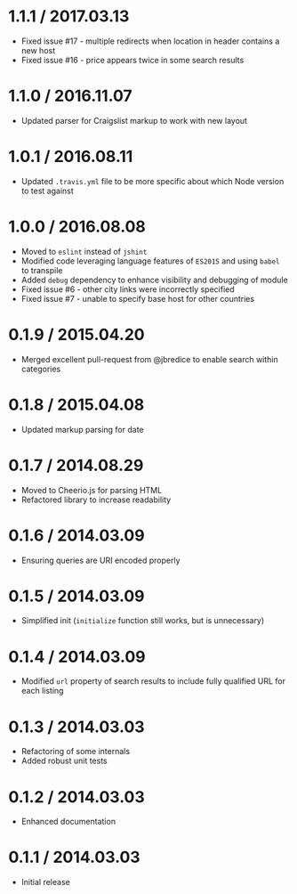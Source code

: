 # 1.1.1 / 2017.03.13

* Fixed issue #17 - multiple redirects when location in header contains a new host
* Fixed issue #16 - price appears twice in some search results

# 1.1.0 / 2016.11.07

* Updated parser for Craigslist markup to work with new layout

# 1.0.1 / 2016.08.11

* Updated `.travis.yml` file to be more specific about which Node version to test against

# 1.0.0 / 2016.08.08

* Moved to `eslint` instead of `jshint`
* Modified code leveraging language features of `ES2015` and using `babel` to transpile
* Added `debug` dependency to enhance visibility and debugging of module
* Fixed issue #6 - other city links were incorrectly specified
* Fixed issue #7 - unable to specify base host for other countries

# 0.1.9 / 2015.04.20

* Merged excellent pull-request from @jbredice to enable search within categories

# 0.1.8 / 2015.04.08

* Updated markup parsing for date

# 0.1.7 / 2014.08.29

* Moved to Cheerio.js for parsing HTML
* Refactored library to increase readability

# 0.1.6 / 2014.03.09

* Ensuring queries are URI encoded properly

# 0.1.5 / 2014.03.09

* Simplified init (`initialize` function still works, but is unnecessary)

# 0.1.4 / 2014.03.09

* Modified `url` property of search results to include fully qualified URL for each listing

# 0.1.3 / 2014.03.03

* Refactoring of some internals
* Added robust unit tests

# 0.1.2 / 2014.03.03

* Enhanced documentation

# 0.1.1 / 2014.03.03

* Initial release
